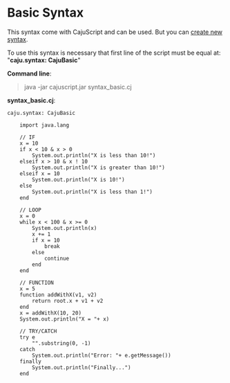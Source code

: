# Basic Syntax #

This syntax come with CajuScript and can be used. But you can [create new syntax](sampleSyntax.md).

To use this syntax is necessary that first line of the script must be equal at:
"**caju.syntax: CajuBasic**"

**Command line**:

> java -jar cajuscript.jar syntax\_basic.cj

**syntax\_basic.cj**:
```
caju.syntax: CajuBasic

    import java.lang

    // IF
    x = 10
    if x < 10 & x > 0
        System.out.println("X is less than 10!")
    elseif x > 10 & x ! 10
        System.out.println("X is greater than 10!")
    elseif x = 10
        System.out.println("X is 10!")
    else
        System.out.println("X is less than 1!")
    end
	 
    // LOOP
    x = 0
    while x < 100 & x >= 0
        System.out.println(x)
        x += 1
        if x = 10
            break
        else
            continue
        end
    end
	 
    // FUNCTION
    x = 5
    function addWithX(v1, v2)
        return root.x + v1 + v2
    end
    x = addWithX(10, 20)
    System.out.println("X = "+ x)

    // TRY/CATCH
    try e
        "".substring(0, -1)
    catch
        System.out.println("Error: "+ e.getMessage())
    finally
        System.out.println("Finally...")
    end
```